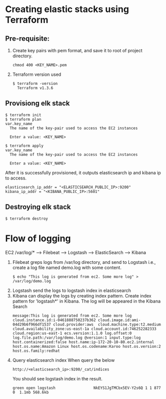 # Creating elastic stacks using Terraform

## Pre-requisite:
1. Create key pairs with pem format, and save it to root of project directory.
   ```
   chmod 400 <KEY_NAME>.pem
   ```
2. Terraform version used
   ```
   $ terraform -version
     Terraform v1.3.6
   ```
## Provisiong elk stack
```
$ terraform init
$ terraform plan
var.key_name
  The name of the key-pair used to access the EC2 instances

  Enter a value: <KEY_NAME>

$ terraform apply
var.key_name
  The name of the key-pair used to access the EC2 instances

  Enter a value: <KEY_NAME>
```
After it is successfully provisioned, it outputs elasticsearch ip and kibana ip to access.
```
elasticsearch_ip_addr = "<ELASTICSEARCH_PUBLIC_IP>:9200"
kibana_ip_addr = "<KIBANA_PUBLIC_IP>:5601"
```

## Destroying elk stack
```
$ terraform destroy
```


# Flow of logging
EC2 /var/log/*  --> Filebeat --> Logstash --> ElasticSearch --> Kibana

1. Filebeat greps logs from /var/log directory, and send to Logstash
   i.e., create a log file named demo.log with some content.
   ```
   $ echo "This log is generated from ec2. Some more log" > /var/log/demo.log
   ```
2. Logstash send the logs to logstash index in elasticsearch
3. Kibana can display the logs by creating index pattern.
   Create index pattern for 'logstash*' in Kibana.
   The log will be appeared in the Kibana Search
   ```
   message:This log is generated from ec2. Some more log cloud.instance.id:i-0461888750237b362 cloud.image.id:ami-04d29b6f966df1537 cloud.provider:aws  cloud.machine.type:t2.medium cloud.availability_zone:us-east-1a cloud.account.id:746252282333 cloud.region:us-east-1 ecs.version:1.1.0 log.offset:0 log.file.path:/var/log/demo.log @version:1 input.type:log host.containerized:false host.name:ip-172-20-10-80.ec2.internal host.os.name:Amazon Linux host.os.codename:Karoo host.os.version:2 host.os.family:redhat
   ```
4. Query elasticsearch index
   When query the below
   ```
   http://<elasticsearch_ip>:9200/_cat/indices
   ```
   You should see logstash index in the result.
   ```
   green open logstash                 NkEYS1JgTMCbx5EV-Y2s6Q 1 1 877 0  1.1mb 568.6kb
   ```
